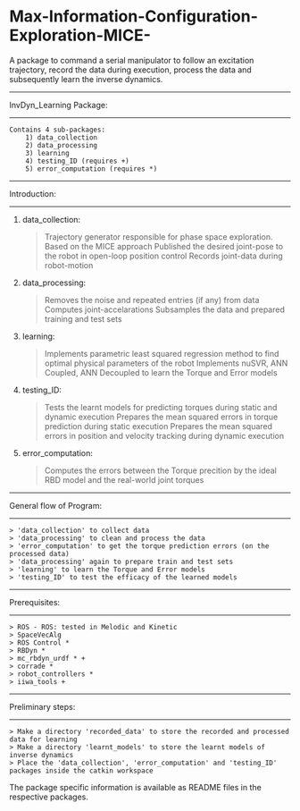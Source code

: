 # Max-Information-Configuration-Exploration-MICE-
A package to command a serial manipulator to follow an excitation trajectory, record the data during execution, process the data and subsequently learn the inverse dynamics.

_______________________________________________________________________________________________

InvDyn_Learning Package:
_______________________________________________________________________________________________

	Contains 4 sub-packages:
		1) data_collection
		2) data_processing
		3) learning
		4) testing_ID (requires +)
		5) error_computation (requires *)
_______________________________________________________________________________________________

Introduction:
_______________________________________________________________________________________________

1) data_collection: 
	> Trajectory generator responsible for phase space exploration.
	> Based on the MICE approach
	> Published the desired joint-pose to the robot in open-loop position control
	> Records joint-data during robot-motion

2) data_processing:
	> Removes the noise and repeated entries (if any) from data
	> Computes joint-accelarations
	> Subsamples the data and prepared training and test sets

3) learning:
	> Implements parametric least squared regression method to find optimal physical parameters of the robot
	> Implements nuSVR, ANN Coupled, ANN Decoupled to learn the Torque and Error models

4) testing_ID:
	> Tests the learnt models for predicting torques during static and dynamic execution
	> Prepares the mean squared errors in torque prediction during static execution 
	> Prepares the mean squared errors in position and velocity tracking during dynamic execution

5) error_computation:
	> Computes the errors between the Torque precition by the ideal RBD model and the real-world joint torques
_______________________________________________________________________________________________

General flow of Program:
_______________________________________________________________________________________________

	> 'data_collection' to collect data
	> 'data_processing' to clean and process the data
	> 'error_computation' to get the torque prediction errors (on the processed data)
	> 'data_processing' again to prepare train and test sets
	> 'learning' to learn the Torque and Error models
	> 'testing_ID' to test the efficacy of the learned models

_______________________________________________________________________________________________

Prerequisites:
_______________________________________________________________________________________________

	> ROS - ROS: tested in Melodic and Kinetic
	> SpaceVecAlg
	> ROS Control *
	> RBDyn *
	> mc_rbdyn_urdf * +
	> corrade *
	> robot_controllers *
	> iiwa_tools +
	
_______________________________________________________________________________________________

Preliminary steps:
_______________________________________________________________________________________________

	> Make a directory 'recorded_data' to store the recorded and processed data for learning
	> Make a directory 'learnt_models' to store the learnt models of inverse dynamics
	> Place the 'data_collection', 'error_computation' and 'testing_ID' packages inside the catkin workspace

The package specific information is available as README files in the respective packages.
